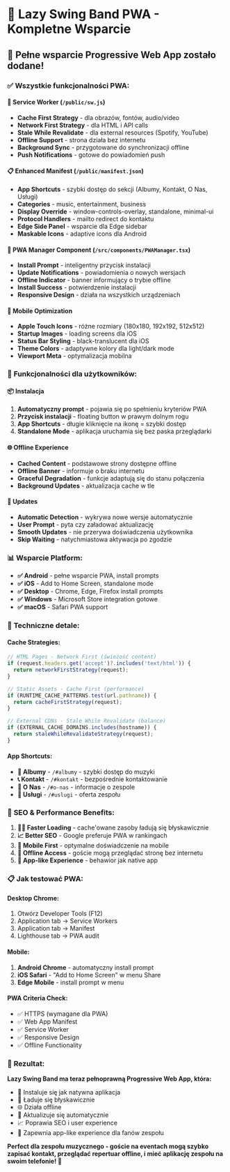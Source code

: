 # 🎵 Lazy Swing Band PWA - Kompletne Wsparcie

## 📱 Pełne wsparcie Progressive Web App zostało dodane!

### ✅ **Wszystkie funkcjonalności PWA:**

#### **🔧 Service Worker (`/public/sw.js`)**
- **Cache First Strategy** - dla obrazów, fontów, audio/video
- **Network First Strategy** - dla HTML i API calls  
- **Stale While Revalidate** - dla external resources (Spotify, YouTube)
- **Offline Support** - strona działa bez internetu
- **Background Sync** - przygotowane do synchronizacji offline
- **Push Notifications** - gotowe do powiadomień push

#### **📋 Enhanced Manifest (`/public/manifest.json`)**
- **App Shortcuts** - szybki dostęp do sekcji (Albumy, Kontakt, O Nas, Usługi)
- **Categories** - music, entertainment, business
- **Display Override** - window-controls-overlay, standalone, minimal-ui
- **Protocol Handlers** - mailto redirect do kontaktu
- **Edge Side Panel** - wsparcie dla Edge sidebar
- **Maskable Icons** - adaptive icons dla Android

#### **🚀 PWA Manager Component (`/src/components/PWAManager.tsx`)**
- **Install Prompt** - inteligentny przycisk instalacji
- **Update Notifications** - powiadomienia o nowych wersjach
- **Offline Indicator** - banner informujący o trybie offline
- **Install Success** - potwierdzenie instalacji
- **Responsive Design** - działa na wszystkich urządzeniach

#### **📱 Mobile Optimization**
- **Apple Touch Icons** - różne rozmiary (180x180, 192x192, 512x512)
- **Startup Images** - loading screens dla iOS
- **Status Bar Styling** - black-translucent dla iOS
- **Theme Colors** - adaptywne kolory dla light/dark mode
- **Viewport Meta** - optymalizacja mobilna

### 🎯 **Funkcjonalności dla użytkowników:**

#### **📦 Instalacja**
1. **Automatyczny prompt** - pojawia się po spełnieniu kryteriów PWA
2. **Przycisk instalacji** - floating button w prawym dolnym rogu
3. **App Shortcuts** - długie kliknięcie na ikonę = szybki dostęp
4. **Standalone Mode** - aplikacja uruchamia się bez paska przeglądarki

#### **🌐 Offline Experience**
- **Cached Content** - podstawowe strony dostępne offline
- **Offline Banner** - informuje o braku internetu
- **Graceful Degradation** - funkcje adaptują się do stanu połączenia
- **Background Updates** - aktualizacja cache w tle

#### **🔄 Updates**
- **Automatic Detection** - wykrywa nowe wersje automatycznie
- **User Prompt** - pyta czy załadować aktualizację
- **Smooth Updates** - nie przerywa doświadczenia użytkownika
- **Skip Waiting** - natychmiastowa aktywacja po zgodzie

### 📊 **Wsparcie Platform:**

- **✅ Android** - pełne wsparcie PWA, install prompts
- **✅ iOS** - Add to Home Screen, standalone mode
- **✅ Desktop** - Chrome, Edge, Firefox install prompts  
- **✅ Windows** - Microsoft Store integration gotowe
- **✅ macOS** - Safari PWA support

### 🔧 **Techniczne detale:**

#### **Cache Strategies:**
```javascript
// HTML Pages - Network First (świeżość content)
if (request.headers.get('accept')?.includes('text/html')) {
  return networkFirstStrategy(request);
}

// Static Assets - Cache First (performance)
if (RUNTIME_CACHE_PATTERNS.test(url.pathname)) {
  return cacheFirstStrategy(request);
}

// External CDNs - Stale While Revalidate (balance)
if (EXTERNAL_CACHE_DOMAINS.includes(hostname)) {
  return staleWhileRevalidateStrategy(request);
}
```

#### **App Shortcuts:**
- **🎵 Albumy** - `/#albumy` - szybki dostęp do muzyki
- **📞 Kontakt** - `/#kontakt` - bezpośrednie kontaktowanie
- **👥 O Nas** - `/#o-nas` - informacje o zespole
- **💼 Usługi** - `/#uslugi` - oferta zespołu

### 🚀 **SEO & Performance Benefits:**

1. **🏃‍♂️ Faster Loading** - cache'owane zasoby ładują się błyskawicznie
2. **📈 Better SEO** - Google preferuje PWA w rankingach
3. **📱 Mobile First** - optymalne doświadczenie na mobile
4. **🔌 Offline Access** - goście mogą przeglądać stronę bez internetu
5. **🎯 App-like Experience** - behawior jak native app

### 📋 **Jak testować PWA:**

#### **Desktop Chrome:**
1. Otwórz Developer Tools (F12)
2. Application tab → Service Workers
3. Application tab → Manifest
4. Lighthouse tab → PWA audit

#### **Mobile:**
1. **Android Chrome** - automatyczny install prompt
2. **iOS Safari** - "Add to Home Screen" w menu Share
3. **Edge Mobile** - install prompt w menu

#### **PWA Criteria Check:**
- ✅ HTTPS (wymagane dla PWA)
- ✅ Web App Manifest
- ✅ Service Worker
- ✅ Responsive Design
- ✅ Offline Functionality

### 🎵 **Rezultat:**

**Lazy Swing Band ma teraz pełnoprawną Progressive Web App, która:**
- 📱 Instaluje się jak natywna aplikacja
- 🚀 Ładuje się błyskawicznie
- 🌐 Działa offline
- 🔄 Aktualizuje się automatycznie
- 📈 Poprawia SEO i user experience
- 🎯 Zapewnia app-like experience dla fanów zespołu

**Perfect dla zespołu muzycznego - goście na eventach mogą szybko zapisać kontakt, przeglądać repertuar offline, i mieć aplikację zespołu na swoim telefonie! 🎵**
